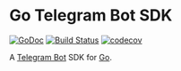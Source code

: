 # Go Telegram Bot SDK

[![GoDoc](https://godoc.org/github.com/62bot/telegram?status.png)](http://godoc.org/github.com/62bot/telegram) [![Build Status](https://travis-ci.com/62bot/telegram.svg?branch=dev)](https://travis-ci.com/62bot/telegram) [![codecov](https://codecov.io/gh/62bot/telegram/branch/dev/graph/badge.svg)](https://codecov.io/gh/62bot/telegram)

A [Telegram Bot](https://core.telegram.org/bots) SDK for [Go](https://golang.org/).
